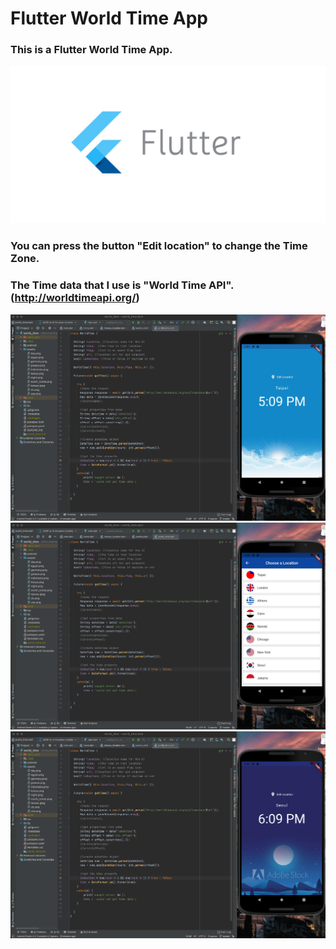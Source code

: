 # Flutter World Time App
### This is a Flutter World Time App.
![image](https://github.com/LazyBoneJC/Flutter_world_time_app/blob/master/flutter_logo.jpeg?raw=true)
### You can press the button "Edit location" to change the Time Zone.

### The Time data that I use is "World Time API". (http://worldtimeapi.org/)
![image](https://github.com/LazyBoneJC/Flutter_world_time_app/blob/master/Screen%20Shot%202021-07-17%20at%2017.09.17.png?raw=true)
![image](https://github.com/LazyBoneJC/Flutter_world_time_app/blob/master/Screen%20Shot%202021-07-17%20at%2017.09.29.png?raw=true)
![image](https://github.com/LazyBoneJC/Flutter_world_time_app/blob/master/Screen%20Shot%202021-07-17%20at%2017.09.43.png?raw=true)
